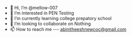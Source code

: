 - 👋 Hi, I’m @mellow-007
- 👀 I’m interested in PEN Testing
- 🌱 I’m currently learning college prepatory school 
- 💞️ I’m looking to collaborate on Nothing 
- 📫 How to reach me --- abinitheeshnewcoc@gmail.com

<!---
mellow-007/mellow-007 is a ✨ special ✨ repository because its `README.md` (this file) appears on your GitHub profile.
You can click the Preview link to take a look at your changes.
--->


